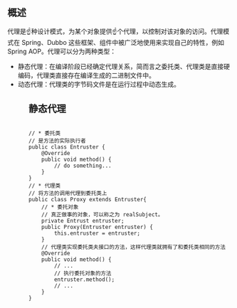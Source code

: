 <h2>概述</h2>
代理是☝️种设计模式，为某个对象提供☝️个代理，以控制对该对象的访问。代理模式在 Spring、Dubbo 这些框架、组件中被广泛地使用来实现自己的特性，例如 Spring AOP。代理可以分为两种类型：
<ul>
  <li>静态代理：在编译阶段已经确定代理关系，简而言之委托类、代理类是直接硬编码，代理类直接存在编译生成的二进制文件中。</li>
  <li>动态代理：代理类的字节码文件是在运行过程中动态生成。</li>
<ul>
<h2>静态代理</h2>
<pre>
<code>
// * 委托类
// 是方法的实际执行者
public class Entruster {
    @Override
    public void method() {
        // do something...
    }
}
// * 代理类
// 将方法的调用代理到委托类上
public class Proxy extends Entruster{
    // * 委托对象
    // 真正做事的对象，可以称之为 realSubject。
    private Entrust entruster;
    public Proxy(Entruster entruster) {
        this.entruster = entruster;
    }
    // 代理类实现委托类夫接口的方法，这样代理类就拥有了和委托类相同的方法
    @Override
    public void method() {
        // ...
        // 执行委托对象的方法
        entruster.method();
        // ...
    }
}
</code>
</pre>
